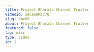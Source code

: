 ```yaml
---
title: Project Bhārata Channel Trailer
videoid: 1aCaG0Rbc7Q
slug: pbe00
about: Project Bhārata Channel Trailer
featured: false
tag: misc
type: video
id: 1
---
```



